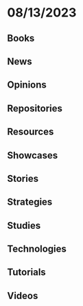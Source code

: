 # 08/13/2023

## Books

## News

## Opinions

## Repositories

## Resources

## Showcases

## Stories

## Strategies

## Studies

## Technologies

## Tutorials

## Videos
